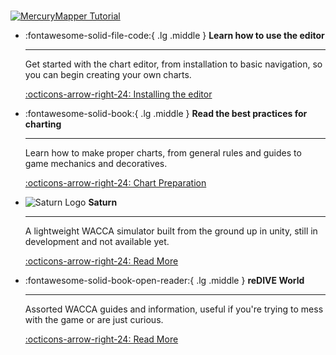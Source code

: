 #
[![MercuryMapper Tutorial](https://raw.githubusercontent.com/siamesederp/MercuryMapper-Tutorial/refs/heads/main/images/titleblock.png)](https://github.com/Yasu3D/MercuryMapper)

<div class="grid cards" markdown>

-   :fontawesome-solid-file-code:{ .lg .middle } __Learn how to use the editor__

    ---

    Get started with the chart editor, from installation to basic navigation, so you can begin creating your own charts.

    [:octicons-arrow-right-24: Installing the editor](Editor)

-   :fontawesome-solid-book:{ .lg .middle } __Read the best practices for charting__

    ---

    Learn how to make proper charts, from general rules and guides to game mechanics and decoratives.

    [:octicons-arrow-right-24: Chart Preparation](Charting)

-   <span class="twemoji lg middle"><img src="https://raw.githubusercontent.com/siamesederp/MercuryMapper-Tutorial/refs/heads/main/images/saturn.png" alt="Saturn Logo"></span> __Saturn__

    ---

    A lightweight WACCA simulator built from the ground up in unity, still in development and not available yet.

    [:octicons-arrow-right-24: Read More](https://saturn.yasu3d.art/docs/#/)

-   :fontawesome-solid-book-open-reader:{ .lg .middle } __reDIVE World__

    ---

    Assorted WACCA guides and information, useful if you're trying to mess with the game or are just curious.

    [:octicons-arrow-right-24: Read More](https://redive.world)

</div>